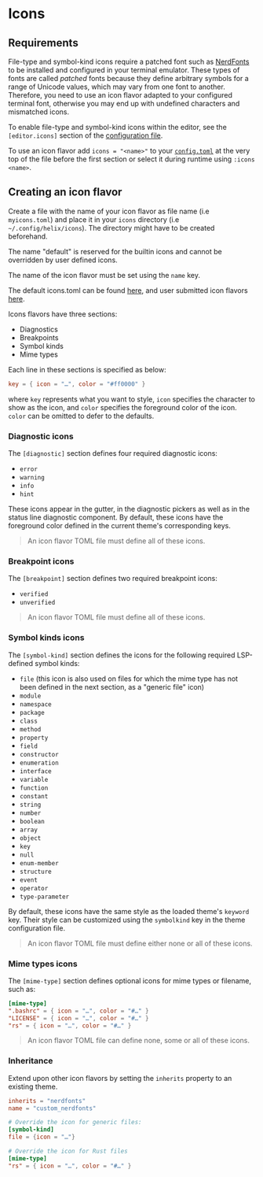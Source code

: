 # Icons

## Requirements

File-type and symbol-kind icons require a patched font such as [NerdFonts](https://www.nerdfonts.com/) to be installed and configured in your terminal emulator. These types of fonts are called *patched* fonts because they define arbitrary symbols for a range of Unicode values, which may vary from one font to another. Therefore, you need to use an icon flavor adapted to your configured terminal font, otherwise you may end up with undefined characters and mismatched icons.

To enable file-type and symbol-kind icons within the editor, see the `[editor.icons]` section of the [configuration file](./configuration.md).

To use an icon flavor add `icons = "<name>"` to your [`config.toml`](./configuration.md) at the very top of the file before the first section or select it during runtime using `:icons <name>`.

## Creating an icon flavor

Create a file with the name of your icon flavor as file name (i.e `myicons.toml`) and place it in your `icons` directory (i.e `~/.config/helix/icons`). The directory might have to be created beforehand.

The name "default" is reserved for the builtin icons and cannot be overridden by user defined icons.

The name of the icon flavor must be set using the `name` key.

The default icons.toml can be found [here](https://github.com/helix-editor/helix/blob/master/icons.toml), and user submitted icon flavors [here](https://github.com/helix-editor/helix/blob/master/runtime/icons). 

Icons flavors have three sections:

- Diagnostics
- Breakpoints
- Symbol kinds
- Mime types

Each line in these sections is specified as below:

```toml
key = { icon = "…", color = "#ff0000" }
```

where `key` represents what you want to style, `icon` specifies the character to show as the icon, and `color` specifies the foreground color of the icon. `color` can be omitted to defer to the defaults.

### Diagnostic icons

The `[diagnostic]` section defines four required diagnostic icons:

- `error`
- `warning`
- `info`
- `hint`

These icons appear in the gutter, in the diagnostic pickers as well as in the status line diagnostic component.
By default, these icons have the foreground color defined in the current theme's corresponding keys.

> An icon flavor TOML file must define all of these icons.

### Breakpoint icons

The `[breakpoint]` section defines two required breakpoint icons:

- `verified`
- `unverified`

> An icon flavor TOML file must define all of these icons.

### Symbol kinds icons

The `[symbol-kind]` section defines the icons for the following required LSP-defined symbol kinds:

- `file` (this icon is also used on files for which the mime type has not been defined in the next section, as a "generic file" icon)
- `module`
- `namespace`
- `package`
- `class`
- `method`
- `property`
- `field`
- `constructor`
- `enumeration`
- `interface`
- `variable`
- `function`
- `constant`
- `string`
- `number`
- `boolean`
- `array`
- `object`
- `key`
- `null`
- `enum-member`
- `structure`
- `event`
- `operator`
- `type-parameter`

By default, these icons have the same style as the loaded theme's `keyword` key. Their style can be customized using the `symbolkind` key in the theme configuration file.

> An icon flavor TOML file must define either none or all of these icons.

### Mime types icons

The `[mime-type]` section defines optional icons for mime types or filename, such as:

```toml
[mime-type]
".bashrc" = { icon = "…", color = "#…" }
"LICENSE" = { icon = "…", color = "#…" }
"rs" = { icon = "…", color = "#…" }
```

> An icon flavor TOML file can define none, some or all of these icons.

### Inheritance

Extend upon other icon flavors by setting the `inherits` property to an existing theme.

```toml
inherits = "nerdfonts"
name = "custom_nerdfonts"

# Override the icon for generic files:
[symbol-kind]
file = {icon = "…"}

# Override the icon for Rust files
[mime-type]
"rs" = { icon = "…", color = "#…" }
```
